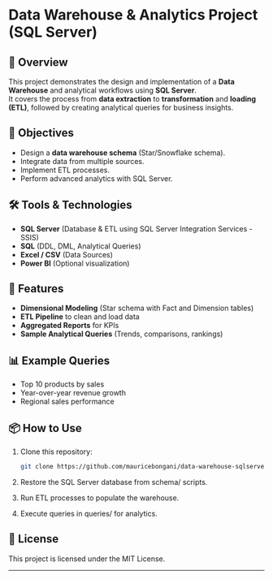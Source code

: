 # Data Warehouse & Analytics Project (SQL Server)

## 📌 Overview
This project demonstrates the design and implementation of a **Data Warehouse** and analytical workflows using **SQL Server**.  
It covers the process from **data extraction** to **transformation** and **loading (ETL)**, followed by creating analytical queries for business insights.

## 🎯 Objectives
- Design a **data warehouse schema** (Star/Snowflake schema).
- Integrate data from multiple sources.
- Implement ETL processes.
- Perform advanced analytics with SQL Server.

## 🛠️ Tools & Technologies
- **SQL Server** (Database & ETL using SQL Server Integration Services - SSIS)
- **SQL** (DDL, DML, Analytical Queries)
- **Excel / CSV** (Data Sources)
- **Power BI** (Optional visualization)

## 🚀 Features
- **Dimensional Modeling** (Star schema with Fact and Dimension tables)
- **ETL Pipeline** to clean and load data
- **Aggregated Reports** for KPIs
- **Sample Analytical Queries** (Trends, comparisons, rankings)

## 📊 Example Queries
- Top 10 products by sales
- Year-over-year revenue growth
- Regional sales performance

## 📦 How to Use
1. Clone this repository:
   ```bash
   git clone https://github.com/mauricebongani/data-warehouse-sqlserver.git
2. Restore the SQL Server database from schema/ scripts.

3. Run ETL processes to populate the warehouse.

4. Execute queries in queries/ for analytics.

## 📜 License
This project is licensed under the MIT License.

---


